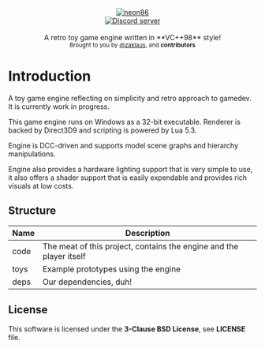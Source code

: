 <div align="center">
    <a href="https://github.com/zaklaus/neon86"><img src="https://user-images.githubusercontent.com/9026786/82740331-1db79c80-9d48-11ea-85b4-615d204f030a.png" alt="neon86" /></a>
</div>

<div align="center">
    <a href="https://discord.gg/eBQ4QHX"><img src="https://cdn.discordapp.com/attachments/437558384380739619/437559542176415784/banner.png" alt="Discord server" /></a>
</div>

<br />
<div align="center">
  A retro toy game engine written in **VC++98** style!
</div>

<div align="center">
  <sub>
    Brought to you by <a href="https://github.com/zaklaus">@zaklaus</a>,
    and <strong>contributors</strong>
  </sub>
</div>

# Introduction

A toy game engine reflecting on simplicity and 
retro approach to gamedev. It is currently work in progress.

This game engine runs on Windows as a 32-bit executable. Renderer is backed by 
Direct3D9 and scripting is powered by Lua 5.3.

Engine is DCC-driven and supports model scene graphs and hierarchy manipulations. 

Engine also provides a hardware lighting support that is very simple to use, it also 
offers a shader support that is easily expendable and provides rich visuals at low costs.

## Structure

| Name      | Description                                                         |
|-----------|---------------------------------------------------------------------|
| code      | The meat of this project, contains the engine and the player itself |
| toys      | Example prototypes using the engine                                 |
| deps      | Our dependencies, duh\!                                             |

## License

This software is licensed under the **3-Clause BSD License**, see **LICENSE** file.
